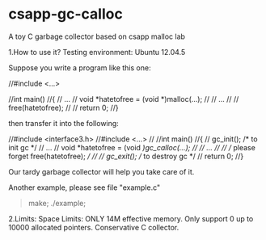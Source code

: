 # csapp-gc-calloc
A toy C garbage collector based on csapp malloc lab

1.How to use it?
Testing environment: Ubuntu 12.04.5

Suppose you write a program like this one:

//#include <...>

//int main()
//{
//	...
//	void *hatetofree = (void *)malloc(...);
//
//	...
//
//	free(hatetofree);
//
//	return 0;
//}

then transfer it into the following:

//#include <interface3.h>
//#include <...>
//
//int main()
//{
//	gc_init(); /* to init gc */
//	...
//	void *hatetofree = (void *)gc_calloc(...);
//
//	...
//
//	/* please forget free(hatetofree); */
//
//	gc_exit(); /* to destroy gc */
//	return 0;
//}

Our tardy garbage collector will help you take care of it.

Another example, please see file "example.c"
> make; ./example;

2.Limits:
Space Limits: ONLY 14M effective memory.
Only support 0 up to 10000 allocated pointers.
Conservative C collector.
